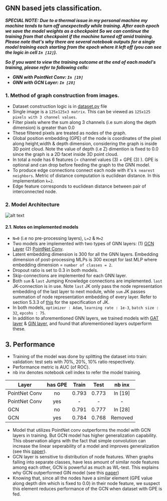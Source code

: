 ## GNN based jets classification.

**_SPECIAL NOTE:_** 
**_Due to a thermal issue in my personal machine my machine tends to turn off unexpectedly while training. After each epoch we save the model weights as a checkpoint So we can continue the training from that checkpoint if the machine turned off amid training. Please note that's why there are several notebook outputs for a single model training each starting from the epoch where it left off (you can see the logic in cell `In [12]`)._** 

**_So if you want to view the training outcome at the end of each model's training, please refer to following cells:_**
- **_GNN with PointNet Conv: `In [19]`_**
- **_GNN with GCN Layer: `In [28]`_**


### **1. Method of graph construction from images.**

- Dataset construction logic is in [dataset.py](https://github.com/SarithRavI/ML4SCI-GSoC-Tests/blob/test/Task_3/dataset.py) file
- Single image is a `125x125x3 matrix`. This can be viewed as `125x125 pixels with 3 channel values`.
- Filter pixels where the sum along 3 channels (i.e sum along the depth dimension) is greater than 0.0
- These filtered pixels are treated as nodes of the graph.
- Global position embedding (GPE) of the node is coordinates of the pixel along height,width & depth dimension, considering the graph is inside 3D point cloud. Note the value of depth (i.e Z) dimention is fixed to 0.0 since the graph is a 2D facet inside 3D point cloud.  
- In total a node has 6 features (= channel values (3) + GPE (3) ). GPE is optional and can drop before feeding the graph to the GNN model.
- To produce edge connections connect each node with it's `k nearest neighbors`. Metric of distance computation is euclidean distance. In this implementation `k=2`.
- Edge feature corresponds to euclidean distance between pair of interconnected node.

### **2. Model Architecture**

![alt text](https://github.com/SarithRavI/ML4SCI-GSoC-Tests/blob/test/Task_3/Resources/ml4sci-gsoc-gnn-architecture.png?raw=true)

#### **2.1. Notes on implemented models**
- `N=0` (i.e no pre-processing layers), `L=2` & `M=2`
- Two models are implemented with two types of GNN layers: (1) [GCN Layer](https://arxiv.org/pdf/1609.02907.pdf) (2) [PointNet Conv](https://pytorch-geometric.readthedocs.io/en/latest/generated/torch_geometric.nn.conv.PointNetConv.html#torch_geometric.nn.conv.PointNetConv). 
- Latent embedding dimension is 300 for all the GNN layers. Embedding dimension of post-processing MLPs is 300 except for last MLP where embedding dimension = `number of classes = 2`.
- Dropout ratio is set to 0.3 in both models.
- Skip-connections are implemented for each GNN layer.
- Both `sum` & `last` Jumping Knowledge connections are implemented. `last` JK-connection is in use. Note `last` JK only pass the node representation embedding of the last layer to next module, while `sum` JK passes summation of node representation embedding of every layer.  Refer to section 5.3.3 of [this](https://www.cs.mcgill.ca/~wlh/grl_book/files/GRL_Book.pdf) for the specification of JK.
- In both models, `optimizer : Adam`, `learning rate : 1e-3`, `batch size : 32`, `epcohs : 75`.
- In addition to aforementioned GNN layers, we trained models with [GAT layer](https://pytorch-geometric.readthedocs.io/en/latest/modules/nn.html) & [GIN layer](https://arxiv.org/pdf/1810.00826.pdf), and found that aforementioned layers outperform these.

## 3. Performance

- Training of the model was done by splitting the dataset into train: validation: test sets with 70%, 20%, 10% ratio respectively.
- Performance metric is AUC (of ROC).
- nb inx denotes notebook cell index to refer the model training. 

| Layer | has GPE | Train  | Test  | nb inx |
| ------ | :---: | :----: | :----: | :----: |
| PointNet Conv | no| 0.793 | 0.773 | In [19]
| PointNet Conv | yes | - | - | -
| GCN | no | 0.791 | 0.777| In [28]
| GCN | yes | 0.784 | 0.768 | Removed

- Model that utilizes PointNet conv outperforms the model with GCN layers in training. But GCN model has higher generalization capability. This observation aligns with the fact that simple convolution can increase the linear seperability of a model and improves generalization (see this [paper](https://arxiv.org/pdf/2102.06966.pdf)).
- GCN layer is sensitive to distribution of node features. When graphs falling into separate classes, have less amount of similar node features among each other, GCN is powerful as much as WL-test. This explains why GCN outperformed GIN model (see this [paper](https://arxiv.org/pdf/1810.00826.pdf))
- Knowing that, since all the nodes have a similar element (GPE value along depth dim which is fixed to 0.0) in their node feature, we suspect this element reduces performance of the GCN when dataset with GPE is fed. 
